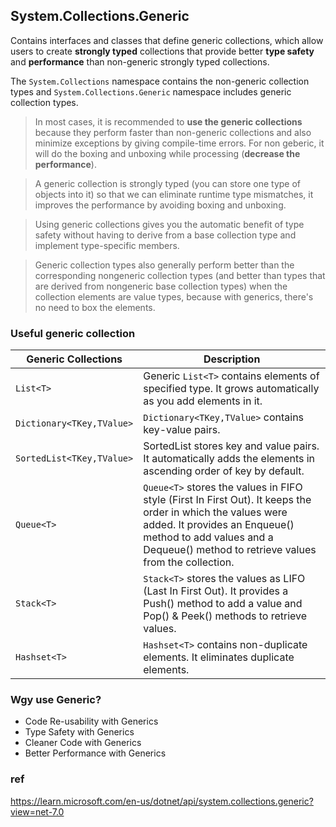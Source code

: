 ## System.Collections.Generic
Contains interfaces and classes that define generic collections, which allow users to create **strongly typed** collections that provide better **type safety** and **performance** than non-generic strongly typed collections.

The `System.Collections` namespace contains the non-generic collection types and `System.Collections.Generic` namespace includes generic collection types.

> In most cases, it is recommended to **use the generic collections** because they perform faster than non-generic collections and also minimize exceptions by giving compile-time errors. For non geberic, it will do the boxing and unboxing while processing (**decrease the performance**).

> A generic collection is strongly typed (you can store one type of objects into it) so that we can eliminate runtime type mismatches, it improves the performance by avoiding boxing and unboxing.

> Using generic collections gives you the automatic benefit of type safety without having to derive from a base collection type and implement type-specific members.

> Generic collection types also generally perform better than the corresponding nongeneric collection types (and better than types that are derived from nongeneric base collection types) when the collection elements are value types, because with generics, there's no need to box the elements.



### Useful generic collection
| Generic Collections | Description |
| --- | --- |
| `List<T>` | Generic `List<T>` contains elements of specified type. It grows automatically as you add elements in it. |
| `Dictionary<TKey,TValue>` | `Dictionary<TKey,TValue>` contains key-value pairs. |
| `SortedList<TKey,TValue>` | SortedList stores key and value pairs. It automatically adds the elements in ascending order of key by default. |
| `Queue<T>` | `Queue<T>` stores the values in FIFO style (First In First Out). It keeps the order in which the values were added. It provides an Enqueue() method to add values and a Dequeue() method to retrieve values from the collection. |
| `Stack<T>` | `Stack<T>` stores the values as LIFO (Last In First Out). It provides a Push() method to add a value and Pop() & Peek() methods to retrieve values. |
| `Hashset<T>` | `Hashset<T>` contains non-duplicate elements. It eliminates duplicate elements. |


### Wgy use Generic?
- Code Re-usability with Generics
- Type Safety with Generics
- Cleaner Code with Generics
- Better Performance with Generics


### ref
https://learn.microsoft.com/en-us/dotnet/api/system.collections.generic?view=net-7.0
